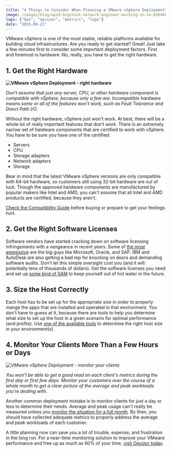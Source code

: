 ```yaml
---
title: "4 Things to Consider When Planning a VMware vSphere Deployment"
image: /images/blog/wpid-bigstock-network-engineer-working-in-se-65646097.jpg
tags: ["Ops", "opvizor", "metrics", "logs"]
date: "2015-09-21"
---
```


VMware vSphere is one of the most stable, reliable platforms available for building cloud infrastructures. Are you ready to get started? Great! Just take a few minutes first to consider some important deployment factors. First and foremost is hardware. No, really, you have to get the right hardware.

## **1\. Get the Right Hardware**

**![VMware vSphere Deployment - right hardware](/images/blog/wpid-bigstock-network-engineer-working-in-se-65646097.jpg)**

_Don't assume that just any server, CPU, or other hardware component is compatible with vSphere, because only a few are. Incompatible hardware means some or all of the features won't work, such as Fault Tolerance and Direct Path I/O._

Without the right hardware, vSphere just won't work. At best, there will be a whole lot of really important features that don't work. There is an extremely narrow set of hardware components that are certified to work with vSphere. You have to be sure you have one of the certified:

- Servers
- CPU
- Storage adapters
- Network adapters
- Storage

Bear in mind that the latest VMware vSphere versions are only compatible with 64-bit hardware, so customers still using 32-bit hardware are out of luck. Though the approved hardware components are manufactured by popular makers like Intel and AMD, you can't assume that all Intel and AMD products are certified, because they aren't. 

[Check the Compatibility Guide](http://www.vmware.com/resources/compatibility/search.php?rls=com.microsoft:en-us&ie=UTF-8&oe=UTF-8&startIndex=&startPage=1) before buying or prepare to get your feelings hurt.

## **2\. Get the Right Software Licenses**

Software vendors have started cracking down on software licensing infringements with a vengeance in recent years. Some of [the most aggressive](http://betanews.com/2013/12/17/compliance-audits-increase-as-software-publishers-crack-down-on-licensing/) are the big guys like Microsoft, Oracle, and SAP. IBM and AutoDesk are also getting a bad rep for knocking on doors and demanding software audits. Don't let this simple oversight cost you (and it will: potentially tens of thousands of dollars). Get the software licenses you need and set up [some kind of SAM](https://en.wikipedia.org/wiki/Software_asset_management) to keep yourself out of hot water in the future.

## **3\. Size the Host Correctly**

Each host has to be set up for the appropriate size in order to properly mange the apps that are installed and operated in that environment. You don't have to guess at it, because there are tools to help you determine what size to set up the host in a given scenario for optimal performance (and profits). Use [one of the available tools](http://www.infoworld.com/article/2619497/virtualization/free-vmware-fling-provides-capacity-planning-and-community-benchmarking.html) to determine the right host size in your environment(s).

## **4\. Monitor Your Clients More Than a Few Hours or Days**

_![VMware vSphere Deployment - monitor your clients](/images/blog/wpid-bigstock-Web-Site-Codes-On-Computer-Mon-82795094.jpg)_

_You won't be able to get a good read on each client's metrics during the first day or first few days. Monitor your customers over the course of a whole month to get a clear picture of the average and peak workloads you're dealing with._

Another common deployment mistake is to monitor clients for just a day or less to determine their needs. Average and peak usage can't really be measured unless you [monitor the situation for a full month](http://searchitchannel.techtarget.com/feature/VSphere-requirements-for-hardware-and-deployment). By then, you should have collected adequate metrics to properly address the average and peak workloads of each customer.

A little planning now can save you a lot of trouble, expense, and frustration in the long run. For a near-time monitoring solution to improve your VMware performance and free up as much as 60% of your time, [visit Opvizor today](https://www.opvizor.com/).
